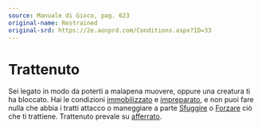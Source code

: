 ```yaml
---
source: Manuale di Gioco, pag. 623
original-name: Restrained
original-srd: https://2e.aonprd.com/Conditions.aspx?ID=33
---
```


# Trattenuto

Sei legato in modo da poterti a malapena muovere, oppure una creatura ti ha
bloccato. Hai le condizioni [immobilizzato](/condizioni/immobilizzato) e
[impreparato](/condizioni/impreparato), e non puoi fare nulla che abbia i tratti
attacco o maneggiare a parte [Sfuggire](/azioni/base/sfuggire) o
[Forzare](/azioni/abilita/forzare) ciò che ti trattiene. Trattenuto prevale su
[afferrato](/condizioni/afferrato).
